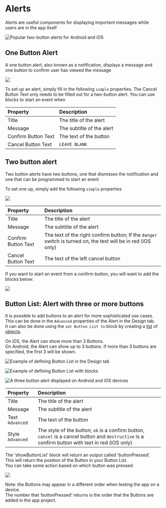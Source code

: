 # Alerts

Alerts are useful components for displaying important messages while users are in the app itself

![Popular two-button alerts for Android and iOS](.gitbook/assets/thunkable-docs-exhibits-14%20%281%29.png)

## One Button Alert

A one button alert, also known as a notification, displays a message and one button to confirm user has viewed the message

![](.gitbook/assets/thunkable-docs-exhibits-15.png)

To set up an alert, simply fill in the following `simple` properties. The Cancel Button Text only needs to be filled out for a two-button alert. You can use blocks to start an event when

| Property | Description |
| :--- | :--- |
| Title | The title of the alert |
| Message | The subtitle of the alert |
| Confirm Button Text | The text of the button |
| Cancel Button Text | `LEAVE BLANK` |

## Two button alert

Two button alerts have two buttons, one that dismisses the notification and one that can be programmed to start an event

To set one up, simply add the following `simple` properties

![](.gitbook/assets/thunkable-docs-exhibits-14%20%282%29.png)

| Property | Description |
| :--- | :--- |
| Title | The title of the alert |
| Message | The subtitle of the alert |
| Confirm Button Text | The text of the right confirm button; If the `danger` switch is turned on, the text will be in red \(iOS only\) |
| Cancel Button Text | The text of the left cancel button |

If you want to start an event from a confirm button, you will want to add the blocks below:

![](.gitbook/assets/screen-shot-2018-06-26-at-3.56.11-pm.png)

## Button List: Alert with three or more buttons

It is possible to add buttons to an alert for more sophisticated use cases.  
This can be done in the `Advanced` properties of the Alert in the Design tab.  
It can also be done using the `set Button List to` block by creating a [list](lists.md) of [objects](objects.md).

On iOS, the Alert can show more than 3 Buttons.  
On Android, the Alert can show up to 3 buttons. If more than 3 buttons are specified, the first 3 will be shown.   


![Example of defining Button List in the Design tab](.gitbook/assets/screen-shot-2020-07-01-at-11.25.22-am.png)

![Example of defining Button List with blocks ](.gitbook/assets/buttonlistblocks.png)

![A three button alert displayed on Android and iOS devices](.gitbook/assets/thunkable-docs-exhibits-16.png)

| Property | Description |
| :--- | :--- |
| Title | The title of the alert |
| Message | The subtitle of the alert |
| Text `Advanced` | The text of the button |
| Style `Advanced` | The style of the button; `ok` is a confirm button, `cancel` is a cancel button and `destructive` is a confirm button with text in red \(iOS only\) |

The 'showButtonList' block will return an output called 'buttonPressed'.  
This will return the position of the Button in your Button List.  
You can take some action based on which button was pressed.

![](.gitbook/assets/buttonpressed.png)

Note: the Buttons may appear in a different order when testing the app on a device.   
The number that ‘buttonPressed’ returns is the order that the Buttons are added in the app project.

